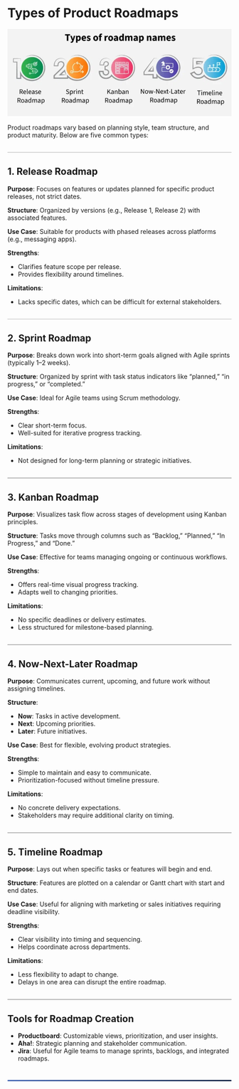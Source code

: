 <style>
  hr.section-break {
    border: none;
    height: 3px;
    background: linear-gradient(to right, #4b6cb7, #182848);
    margin: 40px 0;
    border-radius: 2px;
  }

  hr.topic-divider {
    border: none;
    height: 1.5px;
    background-color: #888;
    margin: 30px 0;
    opacity: 0.6;
  }

  hr.soft-line {
    border: none;
    height: 1px;
    background-color: #ccc;
    margin: 20px 0;
    opacity: 0.5;
  }
</style>

# Types of Product Roadmaps

![Roadmaps](Images/roadmap.png)

Product roadmaps vary based on planning style, team structure, and product maturity. Below are five common types:

<hr class="topic-divider">

## 1. Release Roadmap

**Purpose**: Focuses on features or updates planned for specific product releases, not strict dates.

**Structure**: Organized by versions (e.g., Release 1, Release 2) with associated features.

**Use Case**: Suitable for products with phased releases across platforms (e.g., messaging apps).

**Strengths**:
- Clarifies feature scope per release.
- Provides flexibility around timelines.

**Limitations**:
- Lacks specific dates, which can be difficult for external stakeholders.

<hr class="topic-divider">

## 2. Sprint Roadmap

**Purpose**: Breaks down work into short-term goals aligned with Agile sprints (typically 1–2 weeks).

**Structure**: Organized by sprint with task status indicators like “planned,” “in progress,” or “completed.”

**Use Case**: Ideal for Agile teams using Scrum methodology.

**Strengths**:
- Clear short-term focus.
- Well-suited for iterative progress tracking.

**Limitations**:
- Not designed for long-term planning or strategic initiatives.

<hr class="topic-divider">

## 3. Kanban Roadmap

**Purpose**: Visualizes task flow across stages of development using Kanban principles.

**Structure**: Tasks move through columns such as “Backlog,” “Planned,” “In Progress,” and “Done.”

**Use Case**: Effective for teams managing ongoing or continuous workflows.

**Strengths**:
- Offers real-time visual progress tracking.
- Adapts well to changing priorities.

**Limitations**:
- No specific deadlines or delivery estimates.
- Less structured for milestone-based planning.

<hr class="topic-divider">

## 4. Now-Next-Later Roadmap

**Purpose**: Communicates current, upcoming, and future work without assigning timelines.

**Structure**:
- **Now**: Tasks in active development.
- **Next**: Upcoming priorities.
- **Later**: Future initiatives.

**Use Case**: Best for flexible, evolving product strategies.

**Strengths**:
- Simple to maintain and easy to communicate.
- Prioritization-focused without timeline pressure.

**Limitations**:
- No concrete delivery expectations.
- Stakeholders may require additional clarity on timing.

<hr class="topic-divider">

## 5. Timeline Roadmap

**Purpose**: Lays out when specific tasks or features will begin and end.

**Structure**: Features are plotted on a calendar or Gantt chart with start and end dates.

**Use Case**: Useful for aligning with marketing or sales initiatives requiring deadline visibility.

**Strengths**:
- Clear visibility into timing and sequencing.
- Helps coordinate across departments.

**Limitations**:
- Less flexibility to adapt to change.
- Delays in one area can disrupt the entire roadmap.

<hr class="topic-divider">

## Tools for Roadmap Creation

- **Productboard**: Customizable views, prioritization, and user insights.
- **Aha!**: Strategic planning and stakeholder communication.
- **Jira**: Useful for Agile teams to manage sprints, backlogs, and integrated roadmaps.

<hr class="section-break">

